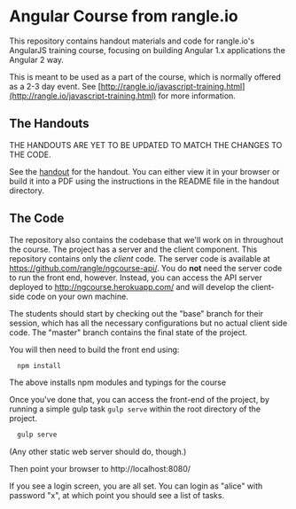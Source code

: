 # Angular Course from rangle.io

This repository contains handout materials and code for rangle.io's AngularJS
training course, focusing on building Angular 1.x applications the Angular 2 way.

This is meant to be used as a part of the course, which is
normally offered as a 2-3 day event. See [http://rangle.io/javascript-training.html](http://rangle.io/javascript-training.html) for more
information.

## The Handouts

THE HANDOUTS ARE YET TO BE UPDATED TO MATCH THE CHANGES TO THE CODE.

See the [handout](https://github.com/rangle/ngcourse/tree/master/handout) for
the handout. You can either view it in your browser or build it into a PDF
using the instructions in the README file in the handout directory.

## The Code

The repository also contains the codebase that we'll work on in throughout the
course. The project has a server and the client component. This repository
contains only the *client* code. The server code is available at
https://github.com/rangle/ngcourse-api/. You do **not** need the server code to
run the front end, however. Instead, you can access the API server deployed to
http://ngcourse.herokuapp.com/ and will develop the client-side code on your
own machine.

The students should start by checking out the "base" branch for their session, which has all the necessary configurations but no actual client side code. The "master" branch contains the final state of the project.

You will then need to build the front end using:

```bash
  npm install
```

The above installs npm modules and typings for the course

Once you've done that, you can access the front-end of the project, by running a simple gulp task `gulp serve` within the root directory of the project.

```bash
  gulp serve
```

(Any other static web server should do, though.)

Then point your browser to http://localhost:8080/

If you see a login screen, you are all set. You can login as "alice" with
password "x", at which point you should see a list of tasks.